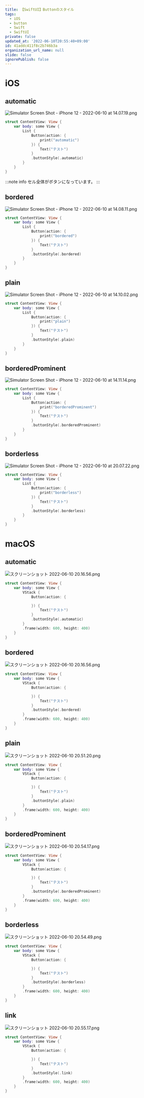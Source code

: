 ```yaml
---
title: 【SwiftUI】Buttonのスタイル
tags:
  - iOS
  - button
  - Swift
  - SwiftUI
private: false
updated_at: '2022-06-10T20:55:40+09:00'
id: 41addc411f8c2b746b3a
organization_url_name: null
slide: false
ignorePublish: false
---
```

# iOS
## automatic
![Simulator Screen Shot - iPhone 12 - 2022-06-10 at 14.07.19.png](https://qiita-image-store.s3.ap-northeast-1.amazonaws.com/0/1745371/31b86483-ca1a-f20b-419a-670d93c8d919.png)
```swift
struct ContentView: View {
    var body: some View {
        List {
            Button(action: {
                print("automatic")
            }) {
                Text("テスト")
            }
            .buttonStyle(.automatic)
        }
    }
}
```
:::note info
セル全体がボタンになっています。
:::

## bordered
![Simulator Screen Shot - iPhone 12 - 2022-06-10 at 14.08.11.png](https://qiita-image-store.s3.ap-northeast-1.amazonaws.com/0/1745371/3e7b94a9-b04b-b2b9-9531-ea63e46277db.png)
```swift
struct ContentView: View {
    var body: some View {
        List {
            Button(action: {
                print("bordered")
            }) {
                Text("テスト")
            }
            .buttonStyle(.bordered)
        }
    }
}
```

## plain
![Simulator Screen Shot - iPhone 12 - 2022-06-10 at 14.10.02.png](https://qiita-image-store.s3.ap-northeast-1.amazonaws.com/0/1745371/05a5d89e-611c-30d0-682a-94aa1a6ed1cb.png)
```swift
struct ContentView: View {
    var body: some View {
        List {
            Button(action: {
                print("plain")
            }) {
                Text("テスト")
            }
            .buttonStyle(.plain)
        }
    }
}
```
## borderedProminent
![Simulator Screen Shot - iPhone 12 - 2022-06-10 at 14.11.14.png](https://qiita-image-store.s3.ap-northeast-1.amazonaws.com/0/1745371/9c57fbcb-98e5-3935-8be4-042de066cf31.png)
```swift
struct ContentView: View {
    var body: some View {
        List {
            Button(action: {
                print("borderedProminent")
            }) {
                Text("テスト")
            }
            .buttonStyle(.borderedProminent)
        }
    }
}
```
## borderless
![Simulator Screen Shot - iPhone 12 - 2022-06-10 at 20.07.22.png](https://qiita-image-store.s3.ap-northeast-1.amazonaws.com/0/1745371/8cd153fe-85da-cd2b-3286-958080bbea72.png)
```swift
struct ContentView: View {
    var body: some View {
        List {
            Button(action: {
                print("borderless")
            }) {
                Text("テスト")
            }
            .buttonStyle(.borderless)
        }
    }
}
```

# macOS
## automatic
![スクリーンショット 2022-06-10 20.16.56.png](https://qiita-image-store.s3.ap-northeast-1.amazonaws.com/0/1745371/02d07968-e3d7-9569-4676-78c1d74a3ca2.png)
```swift
struct ContentView: View {
    var body: some View {
        VStack {
            Button(action: {

            }) {
                Text("テスト")
            }
            .buttonStyle(.automatic)
        }
        .frame(width: 600, height: 400)
    }
}
```
## bordered
![スクリーンショット 2022-06-10 20.16.56.png](https://qiita-image-store.s3.ap-northeast-1.amazonaws.com/0/1745371/02d07968-e3d7-9569-4676-78c1d74a3ca2.png)
```swift
struct ContentView: View {
    var body: some View {
        VStack {
            Button(action: {

            }) {
                Text("テスト")
            }
            .buttonStyle(.bordered)
        }
        .frame(width: 600, height: 400)
    }
}
```

## plain
![スクリーンショット 2022-06-10 20.51.20.png](https://qiita-image-store.s3.ap-northeast-1.amazonaws.com/0/1745371/428220ae-39db-fe26-2f6c-ab666171c9de.png)
```swift
struct ContentView: View {
    var body: some View {
        VStack {
            Button(action: {

            }) {
                Text("テスト")
            }
            .buttonStyle(.plain)
        }
        .frame(width: 600, height: 400)
    }
}
```
## borderedProminent
![スクリーンショット 2022-06-10 20.54.17.png](https://qiita-image-store.s3.ap-northeast-1.amazonaws.com/0/1745371/883680a9-7864-87fb-5bb8-1c2a4586c54c.png)
```swift
struct ContentView: View {
    var body: some View {
        VStack {
            Button(action: {

            }) {
                Text("テスト")
            }
            .buttonStyle(.borderedProminent)
        }
        .frame(width: 600, height: 400)
    }
}
```

## borderless
![スクリーンショット 2022-06-10 20.54.49.png](https://qiita-image-store.s3.ap-northeast-1.amazonaws.com/0/1745371/53571b5c-4868-d33d-ba8e-4c20c9a43a3d.png)
```swift
struct ContentView: View {
    var body: some View {
        VStack {
            Button(action: {

            }) {
                Text("テスト")
            }
            .buttonStyle(.borderless)
        }
        .frame(width: 600, height: 400)
    }
}
```

## link
![スクリーンショット 2022-06-10 20.55.17.png](https://qiita-image-store.s3.ap-northeast-1.amazonaws.com/0/1745371/7e94b58a-b04d-2dcb-1a3c-c96792782168.png)
```swift
struct ContentView: View {
    var body: some View {
        VStack {
            Button(action: {

            }) {
                Text("テスト")
            }
            .buttonStyle(.link)
        }
        .frame(width: 600, height: 400)
    }
}
```
